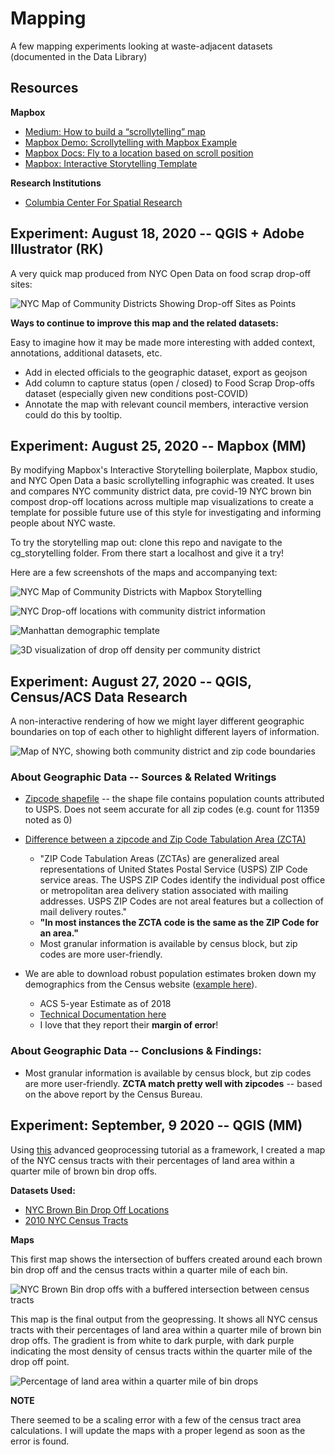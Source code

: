# Mapping
A few mapping experiments looking at waste-adjacent datasets (documented in the Data Library)

## Resources

**Mapbox**

+ [Medium: How to build a “scrollytelling” map](https://blog.mapbox.com/how-to-build-a-scrollytelling-map-ead6baf2cd1b)
+ [Mapbox Demo: Scrollytelling with Mapbox Example](https://demos.mapbox.com/scrollytelling/)
+ [Mapbox Docs: Fly to a location based on scroll position](https://docs.mapbox.com/mapbox-gl-js/example/scroll-fly-to/)
+ [Mapbox: Interactive Storytelling Template](https://www.mapbox.com/solutions/interactive-storytelling)

**Research Institutions**

+ [Columbia Center For Spatial Research](https://c4sr.columbia.edu/tutorials)

## Experiment: August 18, 2020 -- QGIS + Adobe Illustrator (RK)

A very quick map produced from NYC Open Data on food scrap drop-off sites:

![NYC Map of Community Districts Showing Drop-off Sites as Points](assets/drop-offs.png)

**Ways to continue to improve this map and the related datasets:**

Easy to imagine how it may be made more interesting with added context, annotations, additional datasets, etc.

* Add in elected officials to the geographic dataset, export as geojson
* Add column to capture status (open / closed) to Food Scrap Drop-offs dataset (especially given new conditions post-COVID)
* Annotate the map with relevant council members, interactive version could do this by tooltip.

## Experiment: August 25, 2020 -- Mapbox (MM)

By modifying Mapbox's Interactive Storytelling boilerplate, Mapbox studio, and NYC Open Data a basic scrollytelling infographic was created. It uses and compares NYC community district data, pre covid-19 NYC brown bin compost drop-off locations across multiple map visualizations to create a template for possible future use of this style for investigating and informing people about NYC waste.

To try the storytelling map out: clone this repo and navigate to the cg_storytelling folder. From there start a localhost and give it a try!

Here are a few screenshots of the maps and accompanying text:

![NYC Map of Community Districts with Mapbox Storytelling](assets/title.png)

![NYC Drop-off locations with community district information](assets/drop-offs-text.png)

![Manhattan demographic template](assets/manhattan.png)

![3D visualization of drop off density per community district](assets/3d-compost-vis.png)

## Experiment: August 27, 2020 -- QGIS, Census/ACS Data Research

A non-interactive rendering of how we might layer different geographic boundaries on top of each other to highlight different layers of information.

![Map of NYC, showing both community district and zip code boundaries](assets/zips_and_cd.png)

### About Geographic Data -- Sources & Related Writings

+ [Zipcode shapefile](https://data.cityofnewyork.us/Business/Zip-Code-Boundaries/i8iw-xf4u/data?no_mobile=true) -- the shape file contains population counts attributed to USPS. Does not seem accurate for all zip codes (e.g. count for 11359 noted as 0)

+ [Difference between a zipcode and Zip Code Tabulation Area (ZCTA)](https://www.census.gov/programs-surveys/geography/guidance/geo-areas/zctas.html)
	+ "ZIP Code Tabulation Areas (ZCTAs) are generalized areal representations of United States Postal Service (USPS) ZIP Code service areas. The USPS ZIP Codes identify the individual post office or metropolitan area delivery station associated with mailing addresses. USPS ZIP Codes are not areal features but a collection of mail delivery routes."
	+ **"In most instances the ZCTA code is the same as the ZIP Code for an area."**
	+ Most granular information is available by census block, but zip codes are more user-friendly.
+ We are able to download robust population  estimates broken down my demographics from the Census website ([example here](https://data.census.gov/cedsci/table?q=United%20States&g=8600000US10001,10002,10003,10004,10005,10006,10007,10009,10010,10011,10012,10013,10014,10016,10017,10018,10019,10020,10021,10022,10023,10024,10025,10026,10027,10028,10029,10030,10031,10032,10033,10034,10035,10036,10037,10038,10039,10040,10044,10065,10115,10119,10128,10154,10278,10280,10301,10302,10303,10304,10305,10306,10307,10309,10310,10312,10314,10451,10452,10453,10454,10455,10456,10457,10458,10459,10460,10461,10462,10463,10464,10465,10466,10467,10468,10469,10471,10472,10473,10474,10475,10514,10543,10553,10573,10701,10705,10911,10965,10977,11001,11021,11050,11101,11102,11103,11104,11105,11106&tid=ACSDP5Y2018.DP05&tp=true&hidePreview=true)).
	+ ACS 5-year Estimate as of 2018
	+ [Technical Documentation here](https://www.census.gov/programs-surveys/acs/technical-documentation/code-lists.html)
	+ I love that they report their **margin of error**!  

### About Geographic Data -- Conclusions & Findings:

+ Most granular information is available by census block, but zip codes are more user-friendly. **ZCTA match pretty well with zipcodes** -- based on the above report by the Census Bureau.

## Experiment: September, 9 2020 -- QGIS  (MM)

Using [this](https://www.youtube.com/watch?v=f-vTthza2fQ) advanced geoprocessing tutorial as a framework,
I created a map of the NYC census tracts with their percentages of land area within a quarter mile of brown bin drop offs.

**Datasets Used:**
+ [NYC Brown Bin Drop Off Locations](https://data.cityofnewyork.us/Environment/Food-Scrap-Drop-Off-Locations-in-NYC/if26-z6xq)
+ [2010 NYC Census Tracts](https://data.cityofnewyork.us/City-Government/2010-Census-Tracts/fxpq-c8ku)

**Maps**

This first map shows the intersection of buffers created around each brown bin drop off and the census tracts within a quarter mile of each bin.

![NYC Brown Bin drop offs with a buffered intersection between census tracts](assets/census-buffer.png)


This map is the final output from the geopressing. It shows all NYC census tracts with their percentages of land area within a quarter mile of brown bin drop offs. The gradient is from white to dark purple, with dark purple indicating the most density of census tracts within the quarter mile of the drop off point.

![Percentage of land area within a quarter mile of bin drops](assets/tract-area.png)

**NOTE**

There seemed to be a scaling error with a few of the census tract area calculations. I will update the maps with a proper legend as soon as the error is found.
